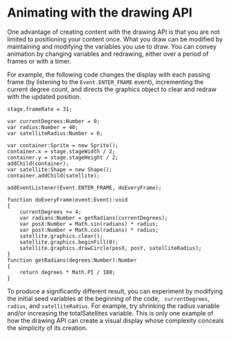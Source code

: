 # Animating with the drawing API

One advantage of creating content with the drawing API is that you are not
limited to positioning your content once. What you draw can be modified by
maintaining and modifying the variables you use to draw. You can convey
animation by changing variables and redrawing, either over a period of frames or
with a timer.

For example, the following code changes the display with each passing frame (by
listening to the `Event.ENTER_FRAME` event), incrementing the current degree
count, and directs the graphics object to clear and redraw with the updated
position.

    stage.frameRate = 31;

    var currentDegrees:Number = 0;
    var radius:Number = 40;
    var satelliteRadius:Number = 6;

    var container:Sprite = new Sprite();
    container.x = stage.stageWidth / 2;
    container.y = stage.stageHeight / 2;
    addChild(container);
    var satellite:Shape = new Shape();
    container.addChild(satellite);

    addEventListener(Event.ENTER_FRAME, doEveryFrame);

    function doEveryFrame(event:Event):void
    {
        currentDegrees += 4;
        var radians:Number = getRadians(currentDegrees);
        var posX:Number = Math.sin(radians) * radius;
        var posY:Number = Math.cos(radians) * radius;
        satellite.graphics.clear();
        satellite.graphics.beginFill(0);
        satellite.graphics.drawCircle(posX, posY, satelliteRadius);
    }
    function getRadians(degrees:Number):Number
    {
        return degrees * Math.PI / 180;
    }

To produce a significantly different result, you can experiment by modifying the
initial seed variables at the beginning of the code, ` currentDegrees`,
`radius`, and `satelliteRadius`. For example, try shrinking the radius variable
and/or increasing the totalSatellites variable. This is only one example of how
the drawing API can create a visual display whose complexity conceals the
simplicity of its creation.
